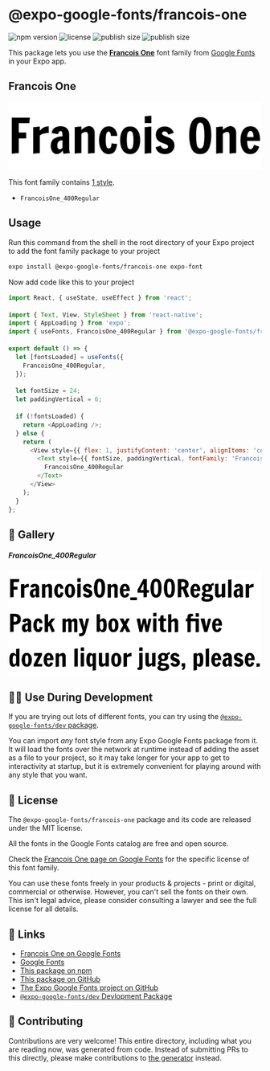 # @expo-google-fonts/francois-one

![npm version](https://flat.badgen.net/npm/v/@expo-google-fonts/francois-one)
![license](https://flat.badgen.net/github/license/expo/google-fonts)
![publish size](https://flat.badgen.net/packagephobia/install/@expo-google-fonts/francois-one)
![publish size](https://flat.badgen.net/packagephobia/publish/@expo-google-fonts/francois-one)

This package lets you use the [**Francois One**](https://fonts.google.com/specimen/Francois+One) font family from [Google Fonts](https://fonts.google.com/) in your Expo app.

## Francois One

![Francois One](./font-family.png)

This font family contains [1 style](#-gallery).

- `FrancoisOne_400Regular`

## Usage

Run this command from the shell in the root directory of your Expo project to add the font family package to your project
```sh
expo install @expo-google-fonts/francois-one expo-font
```

Now add code like this to your project
```js
import React, { useState, useEffect } from 'react';

import { Text, View, StyleSheet } from 'react-native';
import { AppLoading } from 'expo';
import { useFonts, FrancoisOne_400Regular } from '@expo-google-fonts/francois-one';

export default () => {
  let [fontsLoaded] = useFonts({
    FrancoisOne_400Regular,
  });

  let fontSize = 24;
  let paddingVertical = 6;

  if (!fontsLoaded) {
    return <AppLoading />;
  } else {
    return (
      <View style={{ flex: 1, justifyContent: 'center', alignItems: 'center' }}>
        <Text style={{ fontSize, paddingVertical, fontFamily: 'FrancoisOne_400Regular' }}>
          FrancoisOne_400Regular
        </Text>
      </View>
    );
  }
};

```

## 🔡 Gallery

##### FrancoisOne_400Regular
![FrancoisOne_400Regular](./FrancoisOne_400Regular.ttf.png)


## 👩‍💻 Use During Development

If you are trying out lots of different fonts, you can try using the [`@expo-google-fonts/dev` package](https://github.com/expo/google-fonts/tree/master/font-packages/dev#readme).

You can import *any* font style from any Expo Google Fonts package from it. It will load the fonts
over the network at runtime instead of adding the asset as a file to your project, so it may take longer
for your app to get to interactivity at startup, but it is extremely convenient
for playing around with any style that you want.

## 📖 License

The `@expo-google-fonts/francois-one` package and its code are released under the MIT license.

All the fonts in the Google Fonts catalog are free and open source.

Check the [Francois One page on Google Fonts](https://fonts.google.com/specimen/Francois+One) for the specific license of this font family.

You can use these fonts freely in your products & projects - print or digital, commercial or otherwise. However, you can't sell the fonts on their own. This isn't legal advice, please consider consulting a lawyer and see the full license for all details.

## 🔗 Links

- [Francois One on Google Fonts](https://fonts.google.com/specimen/Francois+One)
- [Google Fonts](https://fonts.google.com/)
- [This package on npm](https://www.npmjs.com/package/@expo-google-fonts/francois-one)
- [This package on GitHub](https://github.com/expo/google-fonts/tree/master/font-packages/francois-one)
- [The Expo Google Fonts project on GitHub](https://github.com/expo/google-fonts)
- [`@expo-google-fonts/dev` Devlopment Package](https://github.com/expo/google-fonts/tree/master/font-packages/dev)

## 🤝 Contributing

Contributions are very welcome! This entire directory, including what you are reading now, was generated from code. Instead of submitting PRs to this directly, please make contributions to [the generator](https://github.com/expo/google-fonts/tree/master/packages/generator) instead.
